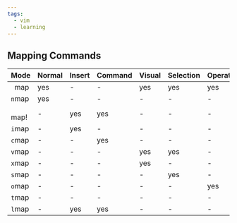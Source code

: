 ```yaml
---
tags:
  - vim
  - learning
---
```

## Mapping Commands

| Mode    | Normal | Insert | Command | Visual | Selection | Operator | Terminal | Language |
| ------- | ------ | ------ | ------- | ------ | --------- | -------- | -------- | -------- |
| ` `map  | yes    | -      | -       | yes    | yes       | yes      | -        | -        |
| `n`map  | yes    | -      | -       | -      | -         | -        | -        | -        |
| ` `map! | -      | yes    | yes     | -      | -         | -        | -        | -        |
| `i`map  | -      | yes    | -       | -      | -         | -        | -        | -        |
| `c`map  | -      | -      | yes     | -      | -         | -        | -        | -        |
| `v`map  | -      | -      | -       | yes    | yes       | -        | -        | -        |
| `x`map  | -      | -      | -       | yes    | -         | -        | -        | -        |
| `s`map  | -      | -      | -       | -      | yes       | -        | -        | -        |
| `o`map  | -      | -      | -       | -      | -         | yes      | -        | -        |
| `t`map  | -      | -      | -       | -      | -         | -        | yes      | -        |
| `l`map  | -      | yes    | yes     | -      | -         | -        | -        | yes      |


